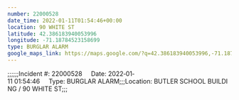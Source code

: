 ```yaml
---
number: 22000528
date_time: 2022-01-11T01:54:46+00:00
location: 90 WHITE ST
latitude: 42.386183940053996
longitude: -71.18784523158699
type: BURGLAR ALARM
google_maps_link: https://maps.google.com/?q=42.386183940053996,-71.18784523158699
---
```


;;;;;;Incident #: 22000528     Date: 2022‐01‐11 01:54:46     Type: BURGLAR ALARM;;;Location: BUTLER SCHOOL BUILDING / 90 WHITE ST;;;
